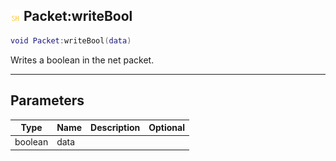 ## ![shared](.gitbook/assets/shared.png) Packet:writeBool


```lua
void Packet:writeBool(data)
```

Writes a boolean in the net packet.


------
## Parameters

| Type   | Name | Description              | Optional |
| ------ | ---- | ------------------------ | -------: |
| boolean | data |  |  |


